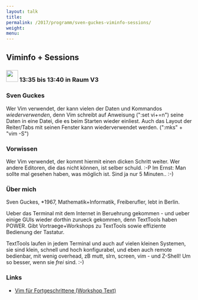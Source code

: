 ```yaml
---
layout: talk
title:
permalink: /2017/programm/sven-guckes-viminfo-sessions/
weight:
menu:
---
```

## Viminfo + Sessions 

### <img height = "32" src="../../../images/lightning.svg"> 13:35 bis 13:40 in Raum V3

### Sven Guckes

Wer Vim verwendet, der kann vielen der Daten und Kommandos *wiederverwenden*, denn Vim schreibt auf Anweisung (\":set vi+=n\") seine Daten in eine Datei, die es beim Starten wieder einliest. Auch das Layout der Reiter/Tabs mit seinen Fenster kann wiederverwendet werden. (\":mks\" + \"vim -S\")

### Vorwissen

Wer Vim verwendet, der kommt hiermit einen dicken Schritt weiter.  Wer andere Editoren, die das nicht können, ist selber schuld. :-P  Im Ernst:  Man sollte mal gesehen haben, was möglich ist. Sind ja nur 5 Minuten.. :-)

### Über mich

Sven Guckes, *1967,
Mathematik+Informatik,
Freiberufler,
lebt in Berlin.

Ueber das Terminal mit dem Internet in Beruehrung
gekommen - und ueber einige GUIs wieder dorthin
zurueck gekommen, denn TextTools haben POWER.
Gibt Vortraege+Workshops zu TextTools
sowie effiziente Bedienung der Tastatur.

TextTools laufen in jedem Terminal und auch auf vielen kleinen
Systemen, sie sind klein, schnell und hoch konfigurabel,
und eben auch remote bedienbar, mit wenig overhead,
zB mutt, slrn, screen, vim - und Z-Shell!
Um so besser, wenn sie *frei* sind. :-)

### Links

- <a href="https://www.guckes.net/talks/vim/vim_advanced.txt" target="_blank">Vim für Fortgeschrittene (Workshop Text)</a>
